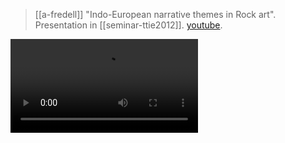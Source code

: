 
> [[a-fredell]] "Indo-European narrative themes in Rock art". Presentation in [[seminar-ttie2012]]. [youtube](https://youtu.be/4bE4uX2gTvk).

![](a-fredell2012.mp4)


